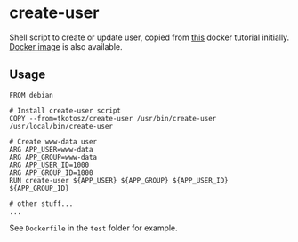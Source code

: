 # create-user

Shell script to create or update user, copied from [this](https://github.com/paslandau/docker-php-tutorial/blob/part_3_structuring-the-docker-setup-for-php-projects/.docker/.shared/scripts/create_user.sh) docker tutorial initially.
[Docker image](https://hub.docker.com/repository/docker/tkotosz/create-user) is also available.

## Usage

```
FROM debian

# Install create-user script
COPY --from=tkotosz/create-user /usr/bin/create-user /usr/local/bin/create-user

# Create www-data user
ARG APP_USER=www-data
ARG APP_GROUP=www-data
ARG APP_USER_ID=1000
ARG APP_GROUP_ID=1000
RUN create-user ${APP_USER} ${APP_GROUP} ${APP_USER_ID} ${APP_GROUP_ID}

# other stuff...
...
```

See `Dockerfile` in the `test` folder for example.
